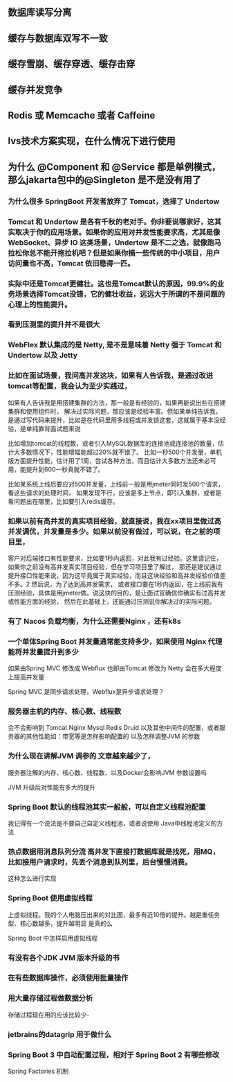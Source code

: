 


 

## 数据库读写分离







## 缓存与数据库双写不一致
## 缓存雪崩、缓存穿透、缓存击穿
## 缓存并发竞争


##  Redis 或 Memcache 或者 Caffeine


## lvs技术方案实现，在什么情况下进行使用


## 为什么 @Component 和  @Service 都是单例模式，那么jakarta包中的@Singleton 是不是没有用了


  



### 为什么很多 SpringBoot 开发者放弃了 Tomcat，选择了 Undertow

### Tomcat 和 Undertow 是各有千秋的老对手。你非要说哪家好，这其实取决于你的应用场景。如果你的应用对并发性能要求高，尤其是像 WebSocket、异步 IO 这类场景，Undertow 是不二之选，就像跑马拉松你总不能开拖拉机吧？但是如果你搞一些传统的中小项目，用户访问量也不高，Tomcat 依旧稳得一匹。
### 实际中还是Tomcat更健壮。这也是Tomcat默认的原因，99.9%的业务场景选择Tomcat没错，它的健壮收益，远远大于所谓的不是问题的心理上的性能提升。


### 看到压测里的提升并不是很大


###  WebFlex 默认集成的是 Netty, 是不是意味着 Netty 强于 Tomcat 和 Undertow  以及 Jetty


### 比如在面试场景，我问高并发这块，如果有人告诉我，是通过改进tomcat等配置，我会认为至少实践过，
如果有人告诉我是用搭建集群的方法，那一般是有经验的，如果再能说出些在搭建集群和使用组件时，
解决过实际问题，那应该是经验丰富。但如果单纯告诉我，是通过写代码来提升，比如是在代码里用多线程或并发锁这套，这就属于基本没经验，是单纯靠背面试题来说


比如增加tomcat的线程数，或者引入MySQL数据库的连接池或连接池的数量，估计大多数情况下，性能增幅能超过20%就不错了。
比如一秒500个并发量，单机版方面提升性能，估计用了1周，尝试各种方法，而且估计大多数方法还未必可用，能提升到600一秒真就不错了。


比如某系统上线后要应对500并发量，上线前一般是用jmeter同时发500个请求，看这些请求的处理时间，
如果发现不行，应该是多上节点，即引入集群，或者是看问题出在哪里，比如要引入redis缓存。



### 如果以前有高并发的真实项目经验，就直接说，我在xx项目里做过高并发调优，并发量是多少。如果以前没有做过，可以说，在之前的项目里，
客户对后端接口有性能要求，比如要1秒内返回，对此我有过经验。这里请记住，如果你之前没有高并发真实项目经验，但在学习项目里了解过，
那还是建议通过提升接口性能来说，因为这毕竟属于真实经验，而且这块经验和高并发经验价值差不多。2 然后说，为了达到高并发需求，
或者接口要在1秒内返回，在上线前我有压测经验，具体是用jmeter做。说这块的目的，是让面试官确信你确实有过高并发或性能方面的经验，
然后在此基础上，还能通过压测说你解决过的实际问题。



### 有了 Nacos 负载均衡，为什么还需要Nginx ，还有k8s


### 一个单体Spring Boot 并发量通常能支持多少，如果使用 Nginx 代理能将并发量提升到多少

如果由Spring MVC 修改成 Webflux 也即由Tomcat 修改为 Netty 会在多大程度上提高并发量

Spring MVC 是同步请求处理，Webflux是异步请求处理？


### 服务器主机的内存、核心数、线程数

会不会影响到 Tomcat Nginx  Mysql Redis Druid 
以及其他中间件的配置，或者服务器的其他性能如：带宽等是怎样影响配置的
以及怎样调整JVM 的参数


### 为什么现在讲解JVM 调参的 文章越来越少了，

服务器注解的内存、核心数、线程数、以及Docker会影响JVM 参数设置吗

JVM 升级后对性能有多大的提升


### Spring Boot 默认的线程池其实一般般，可以自定义线程池配置

我记得有一个说法是不要自己自定义线程池，或者说使用 Java中线程池定义的方法


### 热点数据用消息队列分流 高并发下直接打数据库就是找死，用MQ，比如接用户请求时，先丢个消息到队列里，后台慢慢消费。

这种怎么进行实现



### Spring Boot 使用虚拟线程 
 上虚拟线程。我的个人电脑压出来的对比图，最多有近10倍的提升。越是重任务型、核心数越多，提升越明显  是真的么

Spring Boot 中怎样启用虚拟线程

### 有没有各个JDK JVM  版本升级的书


### 在有些数据库操作，必须使用批量操作


### 用大量存储过程做数据分析

存储过程现在用的应该比较少-


### jetbrains的datagrip 用于做什么



### Spring Boot 3 中自动配置过程，相对于 Spring Boot 2 有哪些修改

Spring Factories 机制